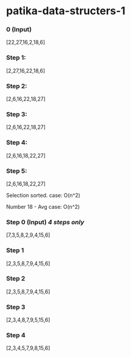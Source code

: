 # patika-data-structers-1 

### 0 (Input)
[22,27,16,2,18,6]

### Step 1:
[2,27,16,22,18,6]

### Step 2:
[2,6,16,22,18,27]

### Step 3:
[2,6,16,22,18,27]

### Step 4:
[2,6,16,18,22,27]

### Step 5:
[2,6,16,18,22,27]

Selection sorted.
case: O(n^2)

Number 18 - Avg case: O(n^2)

### Step 0 (Input) *4 steps only*
[7,3,5,8,2,9,4,15,6]

### Step 1
[2,3,5,8,7,9,4,15,6]
### Step 2
[2,3,5,8,7,9,4,15,6]
### Step 3
[2,3,4,8,7,9,5,15,6]
### Step 4
[2,3,4,5,7,9,8,15,6]
